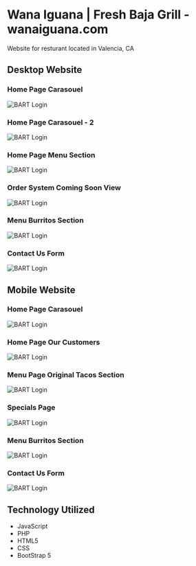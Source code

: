 # Wana Iguana | Fresh Baja Grill - wanaiguana.com 

Website for resturant located in Valencia, CA

## Desktop Website

### Home Page Carasouel

![BART Login](/github-pics/wana-pic-1.png?raw=true "Home Page Carasouel")

### Home Page Carasouel - 2

![BART Login](/github-pics/wana-pic-2.png?raw=true "Home Page Carasouel 2")

### Home Page Menu Section

![BART Login](/github-pics/wana-pic-3.png?raw=true "Home Page Menu Section")

### Order System Coming Soon View

![BART Login](/github-pics/wana-pic-4.png?raw=true "Order System Coming Soon View")

### Menu Burritos Section

![BART Login](/github-pics/wana-pic-5.png?raw=true "Menu Burritos Section")

### Contact Us Form 

![BART Login](/github-pics/wana-pic-6.png?raw=true "Contact Us Form")

## Mobile Website

### Home Page Carasouel

![BART Login](/github-pics/wana-pic-9.png?raw=true "Home Page Carasouel")

### Home Page Our Customers

![BART Login](/github-pics/wana-pic-10.png?raw=true "Home Page Our Customers")

### Menu Page Original Tacos Section

![BART Login](/github-pics/wana-pic-7.png?raw=true "Menu Page Original Tacos Section")

### Specials Page 

![BART Login](/github-pics/wana-pic-8.png?raw=true "Specials Page")

### Menu Burritos Section

![BART Login](/github-pics/wana-pic-5.png?raw=true "Menu Burritos Section")

### Contact Us Form 

![BART Login](/github-pics/wana-pic-11.png?raw=true "Contact Us Form")



## Technology Utilized

* JavaScript
* PHP
* HTML5
* CSS
* BootStrap 5

